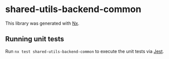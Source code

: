 # shared-utils-backend-common

This library was generated with [Nx](https://nx.dev).

## Running unit tests

Run `nx test shared-utils-backend-common` to execute the unit tests via [Jest](https://jestjs.io).

